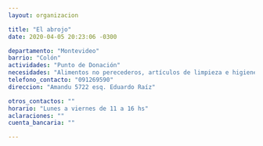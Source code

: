 ```yaml
---
layout: organizacion

title: "El abrojo"
date: 2020-04-05 20:23:06 -0300

departamento: "Montevideo"
barrio: "Colón"
actividades: "Punto de Donación"
necesidades: "Alimentos no perecederos, artículos de limpieza e higiene personal y del hogar"
telefono_contacto: "091269590"
direccion: "Amandu 5722 esq. Eduardo Raíz"

otros_contactos: ""
horario: "Lunes a viernes de 11 a 16 hs"
aclaraciones: ""
cuenta_bancaria: ""

---
```

